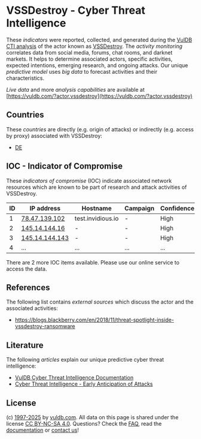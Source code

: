 # VSSDestroy - Cyber Threat Intelligence

These _indicators_ were reported, collected, and generated during the [VulDB CTI analysis](https://vuldb.com/?kb.cti) of the actor known as [VSSDestroy](https://vuldb.com/?actor.vssdestroy). The _activity monitoring_ correlates data from social media, forums, chat rooms, and darknet markets. It helps to determine associated actors, specific activities, expected intentions, emerging research, and ongoing attacks. Our unique _predictive model_ uses _big data_ to forecast activities and their characteristics.

_Live data_ and more _analysis capabilities_ are available at [https://vuldb.com/?actor.vssdestroy](https://vuldb.com/?actor.vssdestroy)

## Countries

These _countries_ are directly (e.g. origin of attacks) or indirectly (e.g. access by proxy) associated with VSSDestroy:

* [DE](https://vuldb.com/?country.de)

## IOC - Indicator of Compromise

These _indicators of compromise_ (IOC) indicate associated network resources which are known to be part of research and attack activities of VSSDestroy.

ID | IP address | Hostname | Campaign | Confidence
-- | ---------- | -------- | -------- | ----------
1 | [78.47.139.102](https://vuldb.com/?ip.78.47.139.102) | test.invidious.io | - | High
2 | [145.14.144.16](https://vuldb.com/?ip.145.14.144.16) | - | - | High
3 | [145.14.144.143](https://vuldb.com/?ip.145.14.144.143) | - | - | High
4 | ... | ... | ... | ...

There are 2 more IOC items available. Please use our online service to access the data.

## References

The following list contains _external sources_ which discuss the actor and the associated activities:

* https://blogs.blackberry.com/en/2018/11/threat-spotlight-inside-vssdestroy-ransomware

## Literature

The following _articles_ explain our unique predictive cyber threat intelligence:

* [VulDB Cyber Threat Intelligence Documentation](https://vuldb.com/?kb.cti)
* [Cyber Threat Intelligence - Early Anticipation of Attacks](https://www.scip.ch/en/?labs.20201022)

## License

(c) [1997-2025](https://vuldb.com/?kb.changelog) by [vuldb.com](https://vuldb.com/?kb.about). All data on this page is shared under the license [CC BY-NC-SA 4.0](https://creativecommons.org/licenses/by-nc-sa/4.0/). Questions? Check the [FAQ](https://vuldb.com/?kb.faq), read the [documentation](https://vuldb.com/?kb) or [contact us](https://vuldb.com/?contact)!
